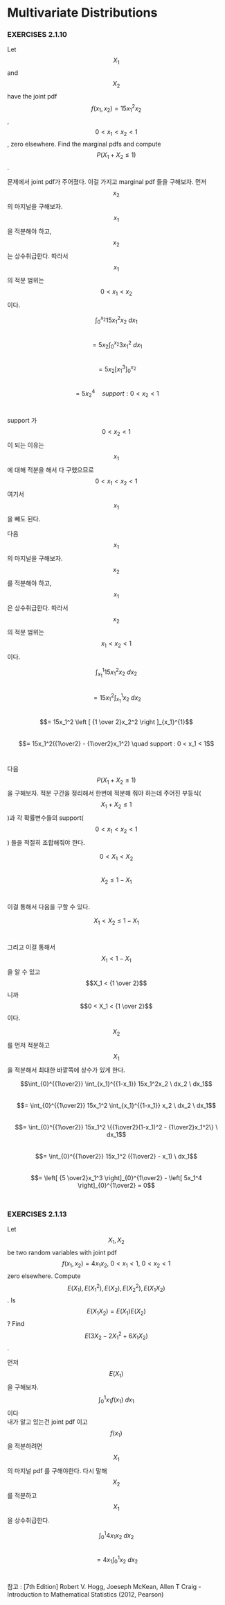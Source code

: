 # Multivariate Distributions

### EXERCISES 2.1.10
Let $$X_1$$ and $$X_2$$ have the joint pdf $$f(x_1, x_2) = 15x_1^2x_2$$,
$$0 < x_1 < x_2 < 1$$, zero elsewhere. Find the marginal pdfs and compute
$$P(X_1 + X_2 \le 1)$$. <br>

문제에서 joint pdf가 주어졌다. 이걸 가지고 marginal pdf 들을 구해보자.
먼저 $$x_2$$ 의 마지널을 구해보자. $$x_1$$ 을 적분해야 하고, $$x_2$$ 는 상수취급한다.
따라서 $$x_1$$ 의 적분 범위는 $$0 < x_1 < x_2$$ 이다. <br>

$$\int_{0}^{x_2} 15x_1^2x_2 \ dx_1$$ <br>
$$= 5x_2 \int_{0}^{x_2} 3x_1^2 \ dx_1$$ <br>
$$= 5x_2 \left[ x_1^3 \right]_{0}^{x_2} $$ <br>
$$= 5x_2^4 \quad support : 0< x_2 < 1$$ <br>

support 가 $$0< x_2 < 1$$ 이 되는 이유는 $$x_1$$ 에 대해 적분을 해서 다 구했으므로
$$0 < x_1 < x_2 < 1$$ 여기서 $$x_1$$ 을 빼도 된다. <br>

다음 $$x_1$$ 의 마지널을 구해보자. $$x_2$$ 를 적분해야 하고, $$x_1$$ 은 상수취급한다.
따라서 $$x_2$$ 의 적분 범위는  $$x_1 < x_2 < 1$$ 이다. <br>

$$\int_{x_1}^{1} 15x_1^2x_2 \ dx_2$$ <br>
$$= 15x_1^2 \int_{x_1}^{1} x_2 \ dx_2$$ <br>
$$= 15x_1^2 \left [ {1 \over 2}x_2^2 \right ]_{x_1}^{1}$$ <br>
$$= 15x_1^2({1\over2} - {1\over2}x_1^2) \quad support : 0 < x_1 < 1$$ <br>

다음  $$P(X_1 + X_2 \le 1)$$ 을 구해보자.
적분 구간을 정리해서 한번에 적분해 줘야 하는데 주어진 부등식($$X_1 + X_2 \le 1$$)과 각 확률변수들의 support($$0 < x_1 < x_2 < 1$$) 들을 적절히 조합해줘야 한다. <br>

$$0 < X_1 < X_2$$ <br>
$$X_2 \le 1-X_1$$ <br>

이걸 통해서 다음을 구할 수 있다.

$$X_1 < X_2 \le 1-X_1$$ <br>

그리고 이걸 통해서 $$X_1 < 1-X_1$$ 을 알 수 있고 $$X_1 < {1 \over 2}$$ 니까 <br>
$$0 < X_1 < {1 \over 2}$$ 이다. <br>

$$X_2$$ 를 먼저 적분하고 $$X_1$$ 을 적분해서 최대한 바깥쪽에 상수가 있게 한다.<br>

$$\int_{0}^{{1\over2}} \int_{x_1}^{{1-x_1}} 15x_1^2x_2 \ dx_2 \ dx_1$$ <br>
$$= \int_{0}^{{1\over2}} 15x_1^2 \int_{x_1}^{{1-x_1}} x_2 \ dx_2 \ dx_1$$ <br>
$$= \int_{0}^{{1\over2}} 15x_1^2 \{{1\over2}(1-x_1)^2 - {1\over2}x_1^2\} \ dx_1$$ <br>
$$= \int_{0}^{{1\over2}} 15x_1^2 ({1\over2} - x_1) \ dx_1$$ <br>
$$= \left[ {5 \over2}x_1^3 \right]_{0}^{1\over2} - \left[ 5x_1^4 \right]_{0}^{1\over2} = 0$$ <br>

### EXERCISES 2.1.13
Let $$X_1, X_2$$ be two random variables with joint pdf
$$f(x_1, x_2) = 4x_1x_2, \ 0 < x_1 < 1, \ 0 < x_2 < 1$$ zero elsewhere.
Compute $$E(X_1), E(X_1^2), E(X_2), E(X_2^2), E(X_1X_2)$$. Is $$E(X_1X_2) = E(X_1)E(X_2)$$?
Find $$E(3X_2 - 2X_1^2 + 6X_1X_2)$$. <br>

먼저 $$E(X_1)$$ 을 구해보자. <br>
$$\int_{0}^{1}x_1 f(x_1) \ dx_1 $$ 이다 <br>
내가 알고 있는건 joint pdf 이고 $$f(x_1)$$ 을 적분하려면 $$X_1$$ 의 마지널 pdf 를 구해야한다.
다시 말해 $$X_2$$ 를 적분하고 $$X_1$$ 을 상수취급한다. <br>

$$\int_{0}^{1} 4x_1x_2 \ dx_2 $$ <br>
$$= 4x_1 \int_{0}^{1} x_2 \ dx_2 $$ <br>



참고 : [7th Edition] Robert V. Hogg, Joeseph McKean, Allen T Craig - Introduction to Mathematical Statistics (2012, Pearson)
